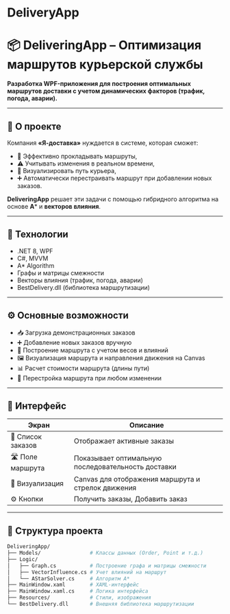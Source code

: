 # DeliveryApp
# 📦 DeliveringApp – Оптимизация маршрутов курьерской службы

**Разработка WPF-приложения для построения оптимальных маршрутов доставки с учетом динамических факторов (трафик, погода, аварии).**

---

## 🚀 О проекте

Компания **«Я-доставка»** нуждается в системе, которая сможет:
- 📍 Эффективно прокладывать маршруты,
- ⚠️ Учитывать изменения в реальном времени,
- 🧭 Визуализировать путь курьера,
- ➕ Автоматически перестраивать маршрут при добавлении новых заказов.

**DeliveringApp** решает эти задачи с помощью гибридного алгоритма на основе **A*** и **векторов влияния**.

---

## 🧠 Технологии

- .NET 8, WPF  
- C#, MVVM  
- A* Algorithm  
- Графы и матрицы смежности  
- Векторы влияния (трафик, погода, аварии)  
- BestDelivery.dll (библиотека маршрутизации)

---

## ⚙️ Основные возможности

- 📥 Загрузка демонстрационных заказов
- ➕ Добавление новых заказов вручную
- 🧮 Построение маршрута с учетом весов и влияний
- 🖼️ Визуализация маршрута и направления движения на Canvas
- 📊 Расчет стоимости маршрута (длины пути)
- 🔄 Перестройка маршрута при любом изменении

---

## 📸 Интерфейс

| Экран | Описание |
|-------|----------|
| 🧾 Список заказов | Отображает активные заказы |
| 🛣️ Поле маршрута | Показывает оптимальную последовательность доставки |
| 🎯 Визуализация | Canvas для отображения маршрута и стрелок движения |
| ⚙️ Кнопки | Получить заказы, Добавить заказ |

---

## 📐 Структура проекта

```bash
DeliveringApp/
├── Models/                # Классы данных (Order, Point и т.д.)
├── Logic/
│   ├── Graph.cs           # Построение графа и матрицы смежности
│   ├── VectorInfluence.cs # Учет влияний на маршрут
│   └── AStarSolver.cs     # Алгоритм A*
├── MainWindow.xaml        # XAML-интерфейс
├── MainWindow.xaml.cs     # Логика интерфейса
├── Resources/             # Стили, изображения
└── BestDelivery.dll       # Внешняя библиотека маршрутизации
